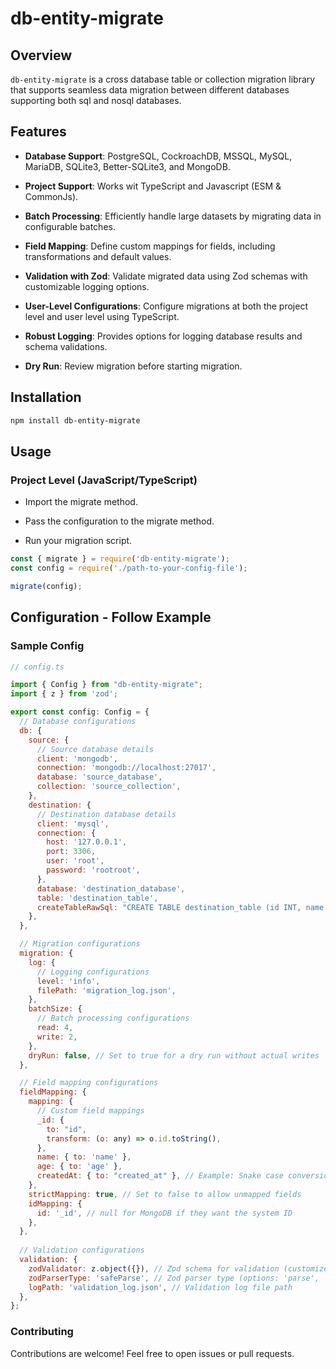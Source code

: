 # db-entity-migrate

## Overview

`db-entity-migrate` is a cross database table or collection migration library that supports seamless data migration between different databases supporting both sql and nosql databases.

## Features

- **Database Support**: PostgreSQL, CockroachDB, MSSQL, MySQL, MariaDB, SQLite3, Better-SQLite3, and MongoDB.

- **Project Support**: Works wit TypeScript and Javascript (ESM & CommonJs).

- **Batch Processing**: Efficiently handle large datasets by migrating data in configurable batches.

- **Field Mapping**: Define custom mappings for fields, including transformations and default values.

- **Validation with Zod**: Validate migrated data using Zod schemas with customizable logging options.

- **User-Level Configurations**: Configure migrations at both the project level and user level using TypeScript.
  
- **Robust Logging**: Provides options for logging database results and schema validations.
  
- **Dry Run**: Review migration before starting migration.

## Installation

```bash
npm install db-entity-migrate
```

## Usage
### Project Level (JavaScript/TypeScript)
- Import the migrate method.

- Pass the configuration to the migrate method.

- Run your migration script.

```javascript
const { migrate } = require('db-entity-migrate');
const config = require('./path-to-your-config-file');

migrate(config);
```


## Configuration - Follow Example

### Sample Config

```javascript
// config.ts

import { Config } from "db-entity-migrate";
import { z } from 'zod';

export const config: Config = {
  // Database configurations
  db: {
    source: {
      // Source database details
      client: 'mongodb',
      connection: 'mongodb://localhost:27017',
      database: 'source_database',
      collection: 'source_collection',
    },
    destination: {
      // Destination database details
      client: 'mysql',
      connection: {
        host: '127.0.0.1',
        port: 3306,
        user: 'root',
        password: 'rootroot',
      },
      database: 'destination_database',
      table: 'destination_table',
      createTableRawSql: "CREATE TABLE destination_table (id INT, name VARCHAR(255));",
    },
  },

  // Migration configurations
  migration: {
    log: {
      // Logging configurations
      level: 'info',
      filePath: 'migration_log.json',
    },
    batchSize: {
      // Batch processing configurations
      read: 4,
      write: 2,
    },
    dryRun: false, // Set to true for a dry run without actual writes
  },

  // Field mapping configurations
  fieldMapping: {
    mapping: {
      // Custom field mappings
      _id: { 
        to: "id", 
        transform: (o: any) => o.id.toString(),
      },
      name: { to: 'name' },
      age: { to: 'age' },
      createdAt: { to: "created_at" }, // Example: Snake case conversion
    },
    strictMapping: true, // Set to false to allow unmapped fields
    idMapping: {
      id: '_id', // null for MongoDB if they want the system ID
    },
  },
  
  // Validation configurations
  validation: {
    zodValidator: z.object({}), // Zod schema for validation (customize as needed)
    zodParserType: 'safeParse', // Zod parser type (options: 'parse', 'safeParse')
    logPath: 'validation_log.json', // Validation log file path
  },
};
```

### Contributing
Contributions are welcome! Feel free to open issues or pull requests.
